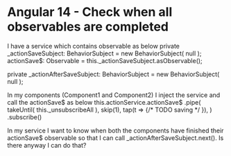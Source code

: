 
# Angular 14 - Check when all observables are completed

I have a service which contains observable as below
private _actionSaveSubject: BehaviorSubject<string> = new BehaviorSubject<string>( null );
actionSave$: Observable<string> = this._actionSaveSubject.asObservable();

private _actionAfterSaveSubject: BehaviorSubject<string> = new BehaviorSubject<string>( null );

In my components (Component1 and Component2) I inject the service and call the actionSave$ as below
    this.actionService.actionSave$
        .pipe(
            takeUntil( this._unsubscribeAll ),
            skip(1),
            tap(t => {/* TODO saving */ }),
        )
        .subscribe()

In my service I want to know when both the components have finished their actionSave$ observable so that I can call _actionAfterSaveSubject.next(). Is there anyway I can do that?

        